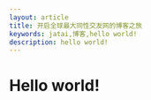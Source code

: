 ```yaml
--- 
layout: article 
title: 开启全球最大同性交友网的博客之旅
keywords: jatai,博客,hello world!
description: hello world!
---
```

# Hello world!
